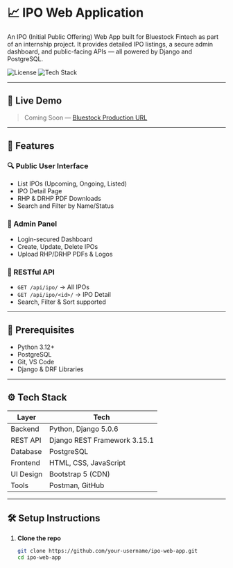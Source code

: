 # 📈 IPO Web Application

An IPO (Initial Public Offering) Web App built for Bluestock Fintech as part of an internship project. It provides detailed IPO listings, a secure admin dashboard, and public-facing APIs — all powered by Django and PostgreSQL.

![License](https://img.shields.io/badge/license-MIT-green.svg)
![Tech Stack](https://img.shields.io/badge/stack-Django%20%7C%20PostgreSQL%20%7C%20Bootstrap-blue)

---

## 🚀 Live Demo

> Coming Soon — [Bluestock Production URL](https://bluestock.in/)

---

## 📌 Features

### 🔍 Public User Interface

- List IPOs (Upcoming, Ongoing, Listed)
- IPO Detail Page
- RHP & DRHP PDF Downloads
- Search and Filter by Name/Status

### 🔐 Admin Panel

- Login-secured Dashboard
- Create, Update, Delete IPOs
- Upload RHP/DRHP PDFs & Logos

### 📡 RESTful API

- `GET /api/ipo/` → All IPOs
- `GET /api/ipo/<id>/` → IPO Detail
- Search, Filter & Sort supported

---

## 🧠 Prerequisites

- Python 3.12+
- PostgreSQL
- Git, VS Code
- Django & DRF Libraries

---

## ⚙️ Tech Stack

| Layer      | Tech                        |
|------------|-----------------------------|
| Backend    | Python, Django 5.0.6         |
| REST API   | Django REST Framework 3.15.1 |
| Database   | PostgreSQL                  |
| Frontend   | HTML, CSS, JavaScript        |
| UI Design  | Bootstrap 5 (CDN)            |
| Tools      | Postman, GitHub              |

---

## 🛠️ Setup Instructions

1. **Clone the repo**

   ```bash
   git clone https://github.com/your-username/ipo-web-app.git
   cd ipo-web-app
